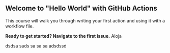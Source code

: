 ## Welcome to "Hello World" with GitHub Actions

This course will walk you through writing your first action and using it with a workflow file. 

**Ready to get started? Navigate to the first issue.**
Aloja

dsdsa
sads
sa
sa
sa
adsdssd
